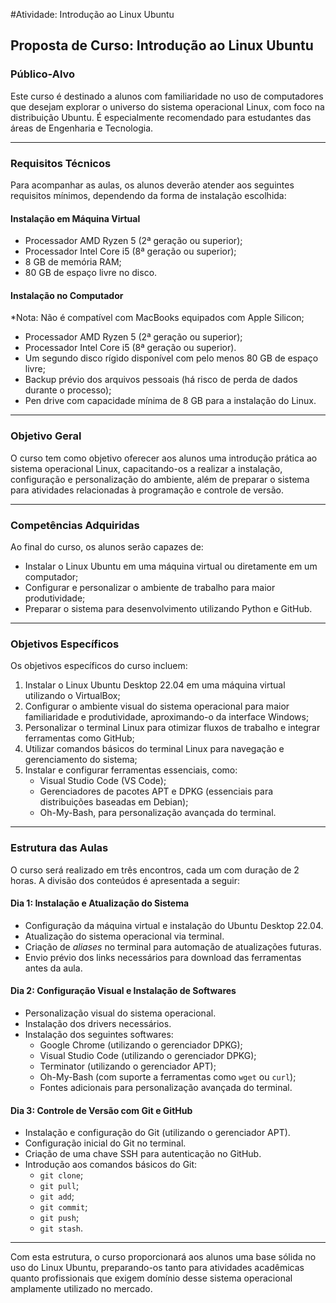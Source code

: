 #Atividade: Introdução ao Linux Ubuntu

## **Proposta de Curso: Introdução ao Linux Ubuntu**

### **Público-Alvo**
Este curso é destinado a alunos com familiaridade no uso de computadores que desejam explorar o universo do sistema operacional Linux, com foco na distribuição Ubuntu. É especialmente recomendado para estudantes das áreas de Engenharia e Tecnologia.

---

### **Requisitos Técnicos**
Para acompanhar as aulas, os alunos deverão atender aos seguintes requisitos mínimos, dependendo da forma de instalação escolhida:

#### **Instalação em Máquina Virtual**
- Processador AMD Ryzen 5 (2ª geração ou superior);
- Processador Intel Core i5 (8ª geração ou superior);
- 8 GB de memória RAM;
- 80 GB de espaço livre no disco.

#### **Instalação no Computador**
*Nota: Não é compatível com MacBooks equipados com Apple Silicon;
- Processador AMD Ryzen 5 (2ª geração ou superior);
- Processador Intel Core i5 (8ª geração ou superior). 
- Um segundo disco rígido disponível com pelo menos 80 GB de espaço livre;
- Backup prévio dos arquivos pessoais (há risco de perda de dados durante o processo);
- Pen drive com capacidade mínima de 8 GB para a instalação do Linux.

---

### **Objetivo Geral**
O curso tem como objetivo oferecer aos alunos uma introdução prática ao sistema operacional Linux, capacitando-os a realizar a instalação, configuração e personalização do ambiente, além de preparar o sistema para atividades relacionadas à programação e controle de versão.

---

### **Competências Adquiridas**
Ao final do curso, os alunos serão capazes de:
- Instalar o Linux Ubuntu em uma máquina virtual ou diretamente em um computador;
- Configurar e personalizar o ambiente de trabalho para maior produtividade;
- Preparar o sistema para desenvolvimento utilizando Python e GitHub.

---

### **Objetivos Específicos**
Os objetivos específicos do curso incluem:
1. Instalar o Linux Ubuntu Desktop 22.04 em uma máquina virtual utilizando o VirtualBox;
2. Configurar o ambiente visual do sistema operacional para maior familiaridade e produtividade, aproximando-o da interface Windows;
3. Personalizar o terminal Linux para otimizar fluxos de trabalho e integrar ferramentas como GitHub;
4. Utilizar comandos básicos do terminal Linux para navegação e gerenciamento do sistema;
5. Instalar e configurar ferramentas essenciais, como:
   - Visual Studio Code (VS Code);
   - Gerenciadores de pacotes APT e DPKG (essenciais para distribuições baseadas em Debian);
   - Oh-My-Bash, para personalização avançada do terminal.

---

### **Estrutura das Aulas**
O curso será realizado em três encontros, cada um com duração de 2 horas. A divisão dos conteúdos é apresentada a seguir:

#### **Dia 1: Instalação e Atualização do Sistema**
- Configuração da máquina virtual e instalação do Ubuntu Desktop 22.04.
- Atualização do sistema operacional via terminal.
- Criação de *aliases* no terminal para automação de atualizações futuras.
- Envio prévio dos links necessários para download das ferramentas antes da aula.

#### **Dia 2: Configuração Visual e Instalação de Softwares**
- Personalização visual do sistema operacional.
- Instalação dos drivers necessários.
- Instalação dos seguintes softwares:
  - Google Chrome (utilizando o gerenciador DPKG);
  - Visual Studio Code (utilizando o gerenciador DPKG);
  - Terminator (utilizando o gerenciador APT);
  - Oh-My-Bash (com suporte a ferramentas como `wget` ou `curl`);
  - Fontes adicionais para personalização avançada do terminal.

#### **Dia 3: Controle de Versão com Git e GitHub**
- Instalação e configuração do Git (utilizando o gerenciador APT).
- Configuração inicial do Git no terminal.
- Criação de uma chave SSH para autenticação no GitHub.
- Introdução aos comandos básicos do Git:
  - `git clone`;
  - `git pull`;
  - `git add`;
  - `git commit`;
  - `git push`;
  - `git stash`.

---

Com esta estrutura, o curso proporcionará aos alunos uma base sólida no uso do Linux Ubuntu, preparando-os tanto para atividades acadêmicas quanto profissionais que exigem domínio desse sistema operacional amplamente utilizado no mercado.


